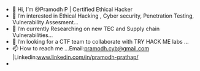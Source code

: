 - 👋 Hi, I’m @Pramodh P  | Certified Ethical Hacker
- 👀 I’m interested in Ethical Hacking , Cyber security, Penetration Testing, Vulnerability Assesment...
- 🌱 I’m currently Researching on new TEC and Supply chain Vulnerabilities...
- 💞️ I’m looking for a CTF team to collaborate with TRY HACK ME labs ...
- 📫 How to reach me ...Email:pramodh.cyb@gmail.com |Linkedin:www.linkedin.com/in/pramodh-prathap/
-


